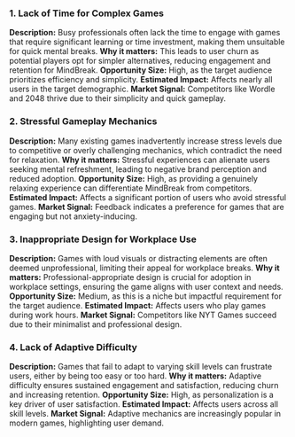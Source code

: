 ### 1. Lack of Time for Complex Games

**Description:** Busy professionals often lack the time to engage with games that require significant learning or time investment, making them unsuitable for quick mental breaks.
**Why it matters:** This leads to user churn as potential players opt for simpler alternatives, reducing engagement and retention for MindBreak.
**Opportunity Size:** High, as the target audience prioritizes efficiency and simplicity.
**Estimated Impact:** Affects nearly all users in the target demographic.
**Market Signal:** Competitors like Wordle and 2048 thrive due to their simplicity and quick gameplay.

### 2. Stressful Gameplay Mechanics

**Description:** Many existing games inadvertently increase stress levels due to competitive or overly challenging mechanics, which contradict the need for relaxation.
**Why it matters:** Stressful experiences can alienate users seeking mental refreshment, leading to negative brand perception and reduced adoption.
**Opportunity Size:** High, as providing a genuinely relaxing experience can differentiate MindBreak from competitors.
**Estimated Impact:** Affects a significant portion of users who avoid stressful games.
**Market Signal:** Feedback indicates a preference for games that are engaging but not anxiety-inducing.

### 3. Inappropriate Design for Workplace Use

**Description:** Games with loud visuals or distracting elements are often deemed unprofessional, limiting their appeal for workplace breaks.
**Why it matters:** Professional-appropriate design is crucial for adoption in workplace settings, ensuring the game aligns with user context and needs.
**Opportunity Size:** Medium, as this is a niche but impactful requirement for the target audience.
**Estimated Impact:** Affects users who play games during work hours.
**Market Signal:** Competitors like NYT Games succeed due to their minimalist and professional design.

### 4. Lack of Adaptive Difficulty

**Description:** Games that fail to adapt to varying skill levels can frustrate users, either by being too easy or too hard.
**Why it matters:** Adaptive difficulty ensures sustained engagement and satisfaction, reducing churn and increasing retention.
**Opportunity Size:** High, as personalization is a key driver of user satisfaction.
**Estimated Impact:** Affects users across all skill levels.
**Market Signal:** Adaptive mechanics are increasingly popular in modern games, highlighting user demand.
